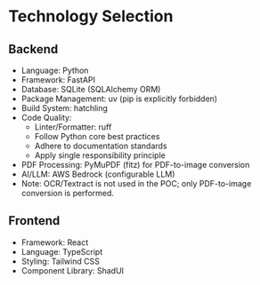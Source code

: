 # Technology Selection

## Backend
- Language: Python
- Framework: FastAPI
- Database: SQLite (SQLAlchemy ORM)
- Package Management: uv (pip is explicitly forbidden)
- Build System: hatchling
- Code Quality:
  - Linter/Formatter: ruff
  - Follow Python core best practices
  - Adhere to documentation standards
  - Apply single responsibility principle
- PDF Processing: PyMuPDF (fitz) for PDF-to-image conversion
- AI/LLM: AWS Bedrock (configurable LLM)
- Note: OCR/Textract is not used in the POC; only PDF-to-image conversion is performed.

## Frontend
- Framework: React
- Language: TypeScript
- Styling: Tailwind CSS
- Component Library: ShadUI 